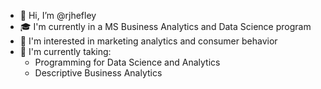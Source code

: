 - 👋 Hi, I’m @rjhefley
- 🎓 I'm currently in a MS Business Analytics and Data Science program
- 👀 I'm interested in marketing analytics and consumer behavior 
- 🌱 I'm currently taking:
  - Programming for Data Science and Analytics
  - Descriptive Business Analytics


<!---
rjhefley/rjhefley is a ✨ special ✨ repository because its `README.md` (this file) appears on your GitHub profile.
You can click the Preview link to take a look at your changes.
--->
